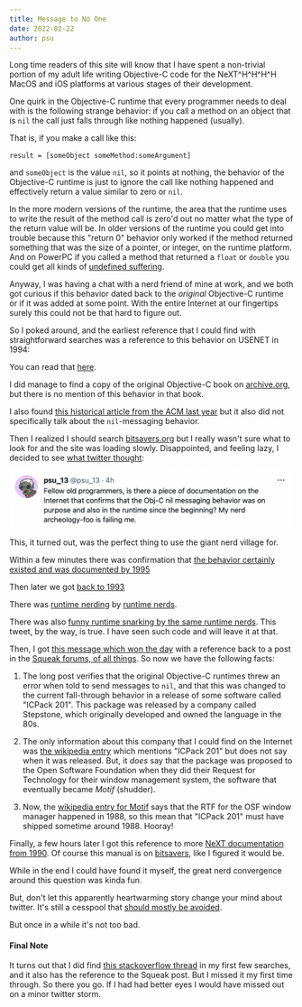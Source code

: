 ```yaml
---
title: Message to No One
date: 2022-02-22
author: psu
---
```


Long time readers of this site will know that I have spent a non-trivial portion of my
adult life writing Objective-C code for the NeXT\^H\^H\^H\^H MacOS and iOS platforms at
various stages of their development.

One quirk in the Objective-C runtime that every programmer needs to deal with is the
following strange behavior: if you call a method on an object that is `nil` the call just
falls through like nothing happened (usually).

That is, if you make a call like this:

```
result = [someObject someMethod:someArgument]
```

and `someObject` is the value `nil`, so it points at nothing, the behavior of the
Objective-C runtime is just to ignore the call like nothing happened and
effectively return a value similar to zero or `nil`.

In the more modern versions of the runtime, the area that the runtime uses to write the
result of the method call is zero'd out no matter what the type of the return value will
be. In older versions of the runtime you could get into trouble because this "return 0"
behavior only worked if the method returned something that was the size of a pointer, or
integer, on the runtime platform. And on PowerPC if you called a method that returned a
`float` or `double` you could get all kinds of [undefined
suffering](https://twitter.com/grynspan/status/1495908459916795907).

Anyway, I was having a chat with a nerd friend of mine at work, and we both got curious if
this behavior dated back to the _original_ Objective-C runtime or if it was added at some
point. With the entire Internet at our fingertips surely this could not be that hard to
figure out.

So I poked around, and the earliest reference that I could find with straightforward
searches was a reference to this behavior on USENET in 1994:

You can read that
[here](https://groups.google.com/g/comp.lang.objective-c/c/P3MntDvO1BM/m/FfkH12mjIQUJ).

I did manage to find a copy of the original Objective-C book on
[archive.org](https://archive.org/details/objectorientedpr00coxb), but there is no mention
of this behavior in that book.

I also found [this historical article from the ACM last
year](https://dl.acm.org/doi/10.1145/3386332) but it also did not specifically talk about
the `nil`-messaging behavior.

Then I realized I should search [bitsavers.org](http://www.bitsavers.org/pdf/) but I
really wasn't sure what to look for and the site was loading slowly. Disappointed, and
feeling lazy, I decided to see [what twitter
thought](https://twitter.com/psu_13/status/1495849554108989444):

<img src="../images/nil-message.png" width=500>

This, it turned out, was the perfect thing to use the giant nerd village for.

Within a few minutes there was confirmation that [the behavior certainly existed and was
documented by 1995](https://twitter.com/mbessey/status/1495853524407701514)

Then later we got [back to 1993](https://twitter.com/vasprintf/status/1495854893898289160)

There was [runtime nerding](https://twitter.com/mbessey/status/1495856800369102849) by
[runtime nerds](https://twitter.com/jckarter/status/1495857998845349888).

There was also [funny runtime snarking by the same runtime
nerds](https://twitter.com/jckarter/status/1495853328420552708). This tweet, by the way,
is true. I have seen such code and will leave it at that.

Then, I got [this message which won the
day](https://twitter.com/helje5/status/1495861914605432837) with a reference back to a
post in the [Squeak forums, of all things](http://wiki.squeak.org/squeak/5962). So now we
have the following facts:

1. The long post verifies that the original Objective-C runtimes threw an error when told
to send messages to `nil`, and that this was changed to the current fall-through behavior
in a release of some software called "ICPack 201". This package was released by a company
called Stepstone, which originally developed and owned the language in the 80s.

2. The only information about this company that I could find on the Internet was [the
wikipedia entry](https://en.wikipedia.org/wiki/Stepstone) which mentions "ICPack 201" but
does not say when it was released. But, it _does_ say that the package was proposed to the
Open Software Foundation when they did their Request for Technology for their window
management system, the software that eventually became _Motif_ (shudder). 

3. Now, the [wikipedia entry for Motif](https://en.wikipedia.org/wiki/Motif_(software))
says that the RTF for the OSF window manager happened in 1988, so this mean that "ICPack
201" must have shipped sometime around 1988. Hooray!

Finally, a few hours later I got this reference to more [NeXT documentation from
1990](https://twitter.com/EricShapiro/status/1495915397069090816). Of course this manual
is on
[bitsavers](http://www.bitsavers.org/pdf/next/Release_1_Dec90/NEXTstep_Concepts_Dec90.pdf),
like I figured it would be. 

While in the end I could have found it myself, the great nerd convergence around this
question was kinda fun.

But, don't let this apparently heartwarming story change your mind about twitter. It's
still a cesspool that [should mostly be
avoided](http://mutable-states.com/anti-social-social-networking.html). 

But once in a while it's not too bad.

#### Final Note

It turns out that I did find [this stackoverflow
thread](https://stackoverflow.com/questions/11530133/why-is-it-that-sending-any-selector-to-a-nil-object-does-nothing-but-sending-an)
in my first few searches, and it also has the reference to the Squeak post. But I missed
it my first time through. So there you go. If I had had better eyes I would have missed
out on a minor twitter storm.
